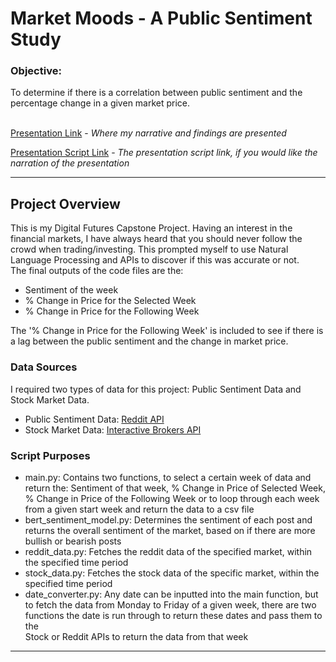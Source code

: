 <h1>Market Moods - A Public Sentiment Study</h1>    

<h3>Objective:</h3>
To determine if there is a correlation between public sentiment and the percentage change in a given market price.  
<br><br/>

[Presentation Link](https://1drv.ms/p/c/3a77ee6445fd25c1/ESzuQc_OBoNAoU4csroxYHMBHORaFLtk8zmh6aonGtU0Gg?e=YijEru) - *Where my narrative and findings are presented*

[Presentation Script Link](https://docs.google.com/document/d/1wd2En0-qHanKVZDsTsk6BsxfsPdtx6z-PQqg6RfZOzA/edit?usp=sharing) - *The presentation script link, if you would like the narration of the presentation*

---
<h2>Project Overview</h2>

This is my Digital Futures Capstone Project. Having an interest in the financial markets, I have always heard that you should never follow the crowd when trading/investing. This prompted myself to use Natural Language Processing and APIs to discover if this was accurate or not.  
The final outputs of the code files are the:
- Sentiment of the week
- % Change in Price for the Selected Week
- % Change in Price for the Following Week

The '% Change in Price for the Following Week' is included to see if there is a lag between the public sentiment and the change in market price.

<h3>Data Sources</h3>
I required two types of data for this project: Public Sentiment Data and Stock Market Data.  
  
- Public Sentiment Data: [Reddit API](https://www.reddit.com/dev/api/)   
- Stock Market Data: [Interactive Brokers API](https://www.interactivebrokers.com/campus/ibkr-api-page/twsapi-doc/#api-introduction)

<h3>Script Purposes</h3>

- main.py: Contains two functions, to select a certain week of data and return the: Sentiment of that week, % Change in Price of Selected Week, % Change in Price of the Following Week or to loop through each week from a given start week and return the data to a csv file
- bert_sentiment_model.py: Determines the sentiment of each post and returns the overall sentiment of the market, based on if there are more bullish or bearish posts
- reddit_data.py: Fetches the reddit data of the specified market, within the specified time period
- stock_data.py: Fetches the stock data of the specific market, within the specified time period
- date_converter.py: Any date can be inputted into the main function, but to fetch the data from Monday to Friday of a given week, there are two functions the date is run through to return these dates and pass them to the   
Stock or Reddit APIs to return the data from that week
---

